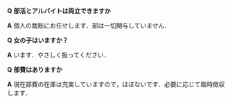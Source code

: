 **Q**   **部活とアルバイトは両立できますか** 

**A**   個人の裁断にお任せします．部は一切関与していません．



**Q**   **女の子はいますか？**

**A**   います．やさしく扱ってください．



**Q**   **部費はありますか**

**A**   現在部費の在庫は充実していますので，ほぼないです．必要に応じて臨時徴収します．
